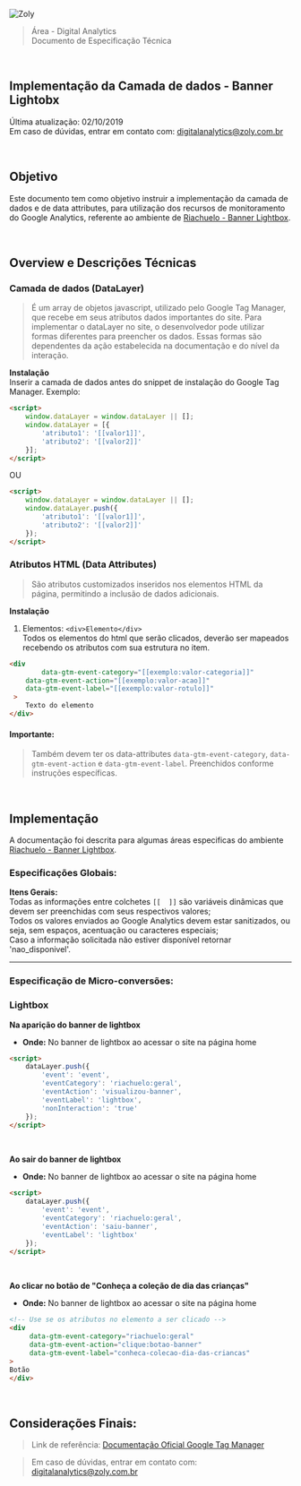 ![Zoly](http://lucida-brasil.github.io/public/Images/zoly-logo.png)

> Área - Digital Analytics<br />
> Documento de Especificação Técnica

<br />

## Implementação da Camada de dados - Banner Lightobx
Última atualização: 02/10/2019 <br />
Em caso de dúvidas, entrar em contato com: [digitalanalytics@zoly.com.br](mailto:digitalanalytics@zoly.com.br)

<br />

## Objetivo
Este documento tem como objetivo instruir a implementação da camada de dados e de data attributes, para utilização dos recursos de monitoramento do Google Analytics, referente ao ambiente de [Riachuelo - Banner Lightbox](https://www.riachuelo.com.br/).

<br />

## Overview e Descrições Técnicas

### Camada de dados (DataLayer)

> É um array de objetos javascript, utilizado pelo Google Tag Manager, que recebe em seus atributos dados importantes do site.
Para implementar o dataLayer no site, o desenvolvedor pode utilizar formas diferentes para preencher os dados. Essas formas são dependentes da ação estabelecida na documentação e do nível da interação.

**Instalação**<br />
Inserir a camada de dados antes do snippet de instalação do Google Tag Manager. Exemplo:

```html
<script>
	window.dataLayer = window.dataLayer || [];
	window.dataLayer = [{
		'atributo1': '[[valor1]]',
		'atributo2': '[[valor2]]'
	}];
</script>
```

OU

```html
<script>
	window.dataLayer = window.dataLayer || [];
	window.dataLayer.push({
		'atributo1': '[[valor1]]',
		'atributo2': '[[valor2]]'
	});
</script>
```

### Atributos HTML (Data Attributes)

> São atributos customizados inseridos nos elementos HTML da página, permitindo a inclusão de dados adicionais.

**Instalação**
1. Elementos: ```<div>Elemento</div>``` <br />
Todos os elementos do html que serão clicados, deverão ser mapeados recebendo os atributos com sua estrutura no item.

```html
<div 	
     	data-gtm-event-category="[[exemplo:valor-categoria]]"
 	data-gtm-event-action="[[exemplo:valor-acao]]"
 	data-gtm-event-label="[[exemplo:valor-rotulo]]"
 >
	Texto do elemento
</div>
```

#### Importante:
> Também devem ter os data-attributes `data-gtm-event-category`, `data-gtm-event-action` e `data-gtm-event-label`. Preenchidos conforme instruções específicas.

<br />

## Implementação

A documentação foi descrita para algumas áreas especificas do ambiente [Riachuelo - Banner Lightbox](https://www.riachuelo.com.br/).


### Especificações Globais:

**Itens Gerais:**<br />
Todas as informações entre colchetes `[[  ]]` são variáveis dinâmicas que devem ser preenchidas com seus respectivos valores; <br />
Todos os valores enviados ao Google Analytics devem estar sanitizados, ou seja, sem espaços, acentuação ou caracteres especiais; <br />
Caso a informação solicitada não estiver disponível retornar 'nao_disponivel'.


----

### Especificação de Micro-conversões:

### Lightbox

**Na aparição do banner de lightbox**<br />

- **Onde:** No banner de lightbox ao acessar o site na página home

```html
<script>
	dataLayer.push({
		'event': 'event',
		'eventCategory': 'riachuelo:geral',
		'eventAction': 'visualizou-banner',
		'eventLabel': 'lightbox',
		'nonInteraction': 'true'
	});
</script>
```

<br />

**Ao sair do banner de lightbox**<br />

- **Onde:** No banner de lightbox ao acessar o site na página home

```html
<script>
	dataLayer.push({
		'event': 'event',
		'eventCategory': 'riachuelo:geral',
		'eventAction': 'saiu-banner',
		'eventLabel': 'lightbox'
	});
</script>
```

<br />

**Ao clicar no botão de "Conheça a coleção de dia das crianças"**<br />

- **Onde:** No banner de lightbox ao acessar o site na página home

```html
<!-- Use se os atributos no elemento a ser clicado -->
<div
     data-gtm-event-category="riachuelo:geral" 
     data-gtm-event-action="clique:botao-banner" 
     data-gtm-event-label="conheca-colecao-dia-das-criancas"
>
Botão
</div>
```

<br />

## Considerações Finais:

> Link de referência: [Documentação Oficial Google Tag Manager](https://developers.google.com/tag-manager/quickstart)

> Em caso de dúvidas, entrar em contato com: [digitalanalytics@zoly.com.br](mailto:digitalanalytics@zoly.com.br)

<script>
  document.addEventListener("DOMContentLoaded", function(event) {
    document.querySelectorAll("h1 a")[0].style.display = 'none';
  });
</script>
